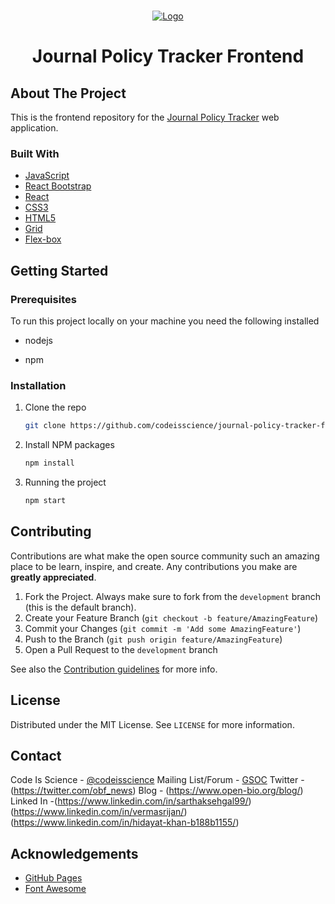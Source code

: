 <!-- PROJECT SHIELDS -->
<!--
*** I'm using markdown "reference style" links for readability.
*** Reference links are enclosed in brackets [ ] instead of parentheses ( ).
*** See the bottom of this document for the declaration of the reference variables
*** for contributors-url, forks-url, etc. This is an optional, concise syntax you may use.
*** https://www.markdownguide.org/basic-syntax/#reference-style-links
-->

<!-- PROJECT LOGO -->
<br />
<p align="center">
  <a href="https://github.com/codeisscience/journal-policy-tracker-frontend">
    <img src="logo.webp" alt="Logo">
  </a>

  <h1 style="text-align:center">Journal Policy Tracker Frontend</h1>

</p>

<!-- ABOUT THE PROJECT -->

## About The Project

This is the frontend repository for the [Journal Policy Tracker](https://github.com/codeisscience/journal-policy-tracker-backend) web application.

### Built With
- [JavaScript](https://www.w3schools.com/jsref/)
- [React Bootstrap](https://react-bootstrap.github.io/)
- [React](https://reactjs.org/)
- [CSS3](https://www.w3schools.com/cssref/)
- [HTML5](https://www.tutorialspoint.com/html5/index.htm)
- [Grid](https://cssreference.io/css-grid/)
- [Flex-box](https://cssreference.io/flexbox/)

<!-- GETTING STARTED -->

## Getting Started

### Prerequisites

To run this project locally on your machine you need the following installed

- nodejs
  
- npm
  

### Installation

1. Clone the repo
   ```sh
   git clone https://github.com/codeisscience/journal-policy-tracker-frontend.git
   ```
2. Install NPM packages
   ```sh
   npm install
   ```
3. Running the project
   ```sh
   npm start
   ```
<!-- USAGE EXAMPLES -->
<!-- ## Usage will be added later -->
<!-- ROADMAP -->

<!-- CONTRIBUTING -->

## Contributing

Contributions are what make the open source community such an amazing place to be learn, inspire, and create. Any contributions you make are **greatly appreciated**.

1. Fork the Project. Always make sure to fork from the `development` branch (this is the default branch). 
2. Create your Feature Branch (`git checkout -b feature/AmazingFeature`)
3. Commit your Changes (`git commit -m 'Add some AmazingFeature'`)
4. Push to the Branch (`git push origin feature/AmazingFeature`)
5. Open a Pull Request to the `development` branch

See also the [Contribution guidelines](https://github.com/codeisscience/journal-policy-tracker-backend/blob/master/CONTRIBUTING.md) for more info. 

<!-- LICENSE -->

## License

Distributed under the MIT License. See `LICENSE` for more information.

<!-- CONTACT -->

## Contact

Code Is Science - [@codeisscience](https://twitter.com/codeisscience)
Mailing List/Forum - [GSOC](https://groups.google.com/g/obf-gsoc-general)
Twitter - (https://twitter.com/obf_news)
Blog - (https://www.open-bio.org/blog/)
Linked In -(https://www.linkedin.com/in/sarthaksehgal99/)
           (https://www.linkedin.com/in/vermasrijan/)
           (https://www.linkedin.com/in/hidayat-khan-b188b1155/)

<!-- ACKNOWLEDGEMENTS -->

## Acknowledgements

- [GitHub Pages](https://pages.github.com)
- [Font Awesome](https://fontawesome.com)

